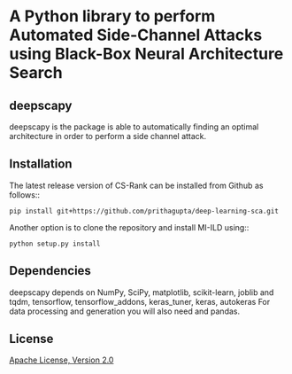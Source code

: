 # A Python library to perform Automated Side-Channel Attacks using Black-Box Neural Architecture Search



deepscapy
------------

deepscapy is the package is able to automatically finding an optimal architecture in order to perform a side channel attack.

Installation
------------
The latest release version of CS-Rank can be installed from Github as follows::
	
	pip install git+https://github.com/prithagupta/deep-learning-sca.git

Another option is to clone the repository and install MI-ILD using::

	python setup.py install


Dependencies
------------
deepscapy depends on NumPy, SciPy, matplotlib, scikit-learn, joblib and tqdm, tensorflow, tensorflow_addons, keras_tuner, keras, autokeras
For data processing and generation you will also need and pandas.


License
--------
[Apache License, Version 2.0](https://github.com/kiudee/cs-ranking/blob/master/LICENSE)
